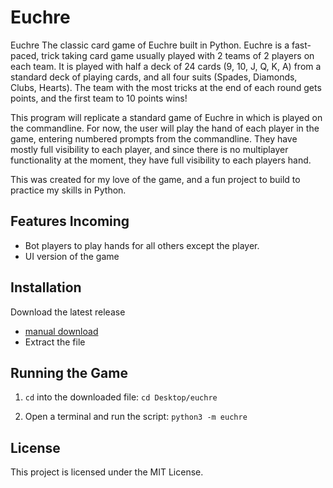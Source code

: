 # Euchre

Euchre The classic card game of Euchre built in Python. Euchre is a fast-paced, trick taking card game usually played with 2 teams of 2 players on each team. It is played with half a deck of 24 cards (9, 10, J, Q, K, A) from a standard deck of playing cards, and all four suits (Spades, Diamonds, Clubs, Hearts). The team with the most tricks at the end of each round gets points, and the first team to 10 points wins!

This program will replicate a standard game of Euchre in which is played on the commandline. For now, the user will play the hand of each player in the game, entering numbered prompts from the commandline. They have mostly full visibility to each player, and since there is no multiplayer functionality at the moment, they have full visibility to each players hand.

This was created for my love of the game, and a fun project to build to practice my skills in Python.

## Features Incoming
- Bot players to play hands for all others except the player.
- UI version of the game

## Installation
Download the latest release
- [manual download](https://github.com/tincro/euchre/releases/tag/v0.1.0)
- Extract the file

## Running the Game
1. `cd` into the downloaded file:
`cd Desktop/euchre`

2. Open a terminal and run the script:
`python3 -m euchre`

## License
This project is licensed under the MIT License.